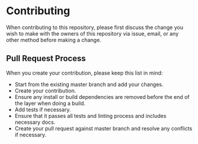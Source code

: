 # Contributing

When contributing to this repository, please first discuss the change you wish
to make with the owners of this repository via issue, email, or any other
method before making a change.

## Pull Request Process

When you create your contribution, please keep this list in mind:

- Start from the existing master branch and add your changes.
- Create your contribution.
- Ensure any install or build dependencies are removed before the end of the
  layer when doing a build.
- Add tests if necessary.
- Ensure that it passes all tests and linting process and includes necessary docs.
- Create your pull request against master branch and resolve any conflicts if
  necessary.
